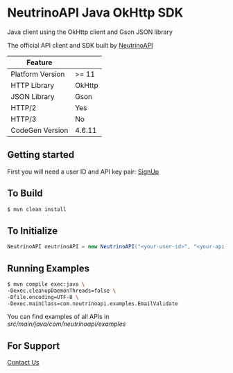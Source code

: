 # NeutrinoAPI Java OkHttp SDK

Java client using the OkHttp client and Gson JSON library

The official API client and SDK built by [NeutrinoAPI](https://www.neutrinoapi.com/)

| Feature          |        |
|------------------|--------|
| Platform Version | >= 11  |
| HTTP Library     | OkHttp |
| JSON Library     | Gson   |
| HTTP/2           | Yes    |
| HTTP/3           | No     |
| CodeGen Version  | 4.6.11 |

## Getting started

First you will need a user ID and API key pair: [SignUp](https://www.neutrinoapi.com/signup/)

## To Build 
```sh
$ mvn clean install
```

## To Initialize 
```java
NeutrinoAPI neutrinoAPI = new NeutrinoAPI("<your-user-id>", "<your-api-key>");
```

## Running Examples

```sh
$ mvn compile exec:java \
-Dexec.cleanupDaemonThreads=false \
-Dfile.encoding=UTF-8 \
-Dexec.mainClass=com.neutrinoapi.examples.EmailValidate
```

You can find examples of all APIs in _src/main/java/com/neutrinoapi/examples_

## For Support 
[Contact Us](https://www.neutrinoapi.com/contact-us/)

